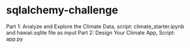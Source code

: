 # sqlalchemy-challenge

Part 1: Analyze and Explore the Climate Data, script: climate_starter.ipynb and hawaii.sqlite file as input
Part 2: Design Your Climate App, Script: app.py



